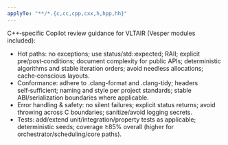 ```yaml
---
applyTo: "**/*.{c,cc,cpp,cxx,h,hpp,hh}"
---
```


C++‑specific Copilot review guidance for VLTAIR (Vesper modules included):

- Hot paths: no exceptions; use status/std::expected; RAII; explicit pre/post‑conditions; document complexity for public APIs; deterministic algorithms and stable iteration orders; avoid needless allocations; cache‑conscious layouts.
- Conformance: adhere to .clang-format and .clang-tidy; headers self‑sufficient; naming and style per project standards; stable ABI/serialization boundaries where applicable.
- Error handling & safety: no silent failures; explicit status returns; avoid throwing across C boundaries; sanitize/avoid logging secrets.
- Tests: add/extend unit/integration/property tests as applicable; deterministic seeds; coverage ≥85% overall (higher for orchestrator/scheduling/core paths).

